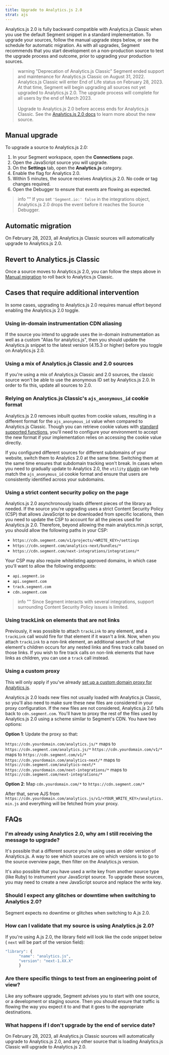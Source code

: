 ```yaml
---
title: Upgrade to Analytics.js 2.0
strat: ajs
---
```


Analytics.js 2.0 is fully backward compatible with Analytics.js Classic when you use the default Segment snippet in a standard implementation. To upgrade your sources, follow the manual upgrade steps below, or see the schedule for automatic migration. As with all upgrades, Segment recommends that you start development on a non-production source to test the upgrade process and outcome, prior to upgrading your production sources.

> warning "Deprecation of Analytics.js Classic"
> Segment ended support and maintenance for Analytics.js Classic on August 31, 2022. Analytics.js Classic will enter End of Life status on February 28, 2023. At that time, Segment will begin upgrading all sources not yet upgraded to Analytics.js 2.0. The upgrade process will complete for all users by the end of March 2023.
> <br><br>Upgrade to Analytics.js 2.0 before access ends for Analytics.js Classic. See the [Analytics.js 2.0 docs](/docs/connections/sources/catalog/libraries/website/javascript/) to learn more about the new source.

## Manual upgrade

To upgrade a source to Analytics.js 2.0:

1. In your Segment workspace, open the **Connections** page.
2. Open the JavaScript source you will upgrade.
3. On the **Settings** tab, open the **Analytics.js** category.
4. Enable the flag for Analytics 2.0.
5. Within 5 minutes, the source receives Analytics.js 2.0. No code or tag changes required.
6. Open the Debugger to ensure that events are flowing as expected.

> info ""
> If you set `'Segment.io:' false` in the integrations object, Analytics.js 2.0 drops the event before it reaches the Source Debugger.

## Automatic migration

On February 28, 2023, all Analytics.js Classic sources will automatically upgrade to Analytics.js 2.0.

## Revert to Analytics.js Classic

Once a source moves to Analytics.js 2.0, you can follow the steps above in [Manual migration](#manual-migration) to roll back to Analytics.js Classic.

## Cases that require additional intervention

In some cases, upgrading to Analytics.js 2.0 requires manual effort beyond enabling the Analytics.js 2.0 toggle.

### Using in-domain instrumentation CDN aliasing

If the source you intend to upgrade uses the in-domain instrumentation as well as a custom "Alias for analytics.js", then you should update the Analytics.js snippet to the latest version (4.15.3 or higher) before you toggle on Analytics.js 2.0.

### Using a mix of Analytics.js Classic and 2.0 sources

If you're using a mix of Analytics.js Classic and 2.0 sources, the classic source won't be able to use the anonymous ID set by Analytics.js 2.0. In order to fix this, update all sources to 2.0.

### Relying on Analytics.js Classic's `ajs_anonymous_id` cookie format

Analytics.js 2.0 removes inbuilt quotes from cookie values, resulting in a different format for the `ajs_anonymous_id` value when compared to Analytics.js Classic.  Though you can retrieve cookie values with [standard supported functions](/docs/connections/sources/catalog/libraries/website/javascript/identity/#retrieve-the-anonymous-id), you'll need to configure your environment to accept the new format if your implementation relies on accessing the cookie value directly.

If you configured different sources for different subdomains of your website, switch them to Analytics 2.0 at the same time. Switching them at the same time ensures that subdomain tracking won't break. In cases when you need to gradually update to Analytics 2.0, the `utility` [plugin](/docs/connections/sources/catalog/libraries/website/javascript/#example-plugins) can help match the `ajs_anonymous_id` cookie format and ensure that users are consistently identified across your subdomains.

### Using a strict content security policy on the page

Analytics.js 2.0 asynchronously loads different pieces of the library as needed. If the source you're upgrading uses a strict Content Security Policy (CSP) that allows JavaScript to be downloaded from specific locations, then you need to update the CSP to account for all the pieces used for Analytics.js 2.0. Therefore, beyond allowing the main analytics.min.js script, you should allow the following paths in your CSP:
- `https://cdn.segment.com/v1/projects/<WRITE_KEY>/settings`
- `https://cdn.segment.com/analytics-next/bundles/*`
- `https://cdn.segment.com/next-integrations/integrations/*`

Your CSP may also require whitelisting approved domains, in which case you'll want to allow the following endpoints: 

- `api.segment.io`
- `api.segment.com`
- `track.segment.com`
- `cdn.segment.com`

> info ""
> Since Segment interacts with several integrations, support surrounding Content Security Policy issues is limited.

### Using trackLink on elements that are not links

Previously, it was possible to attach `trackLink` to any element, and a `trackLink` call would fire for that element if it wasn't a link. Now, when you attach `trackLink` to a non-link element, an additional search of that element's children occurs for any nested links and fires track calls based on those links. If you wish to fire track calls on non-link elements that have links as children, you can use a `track` call instead.

### Using a custom proxy

This will only apply if you've already [set up a custom domain proxy for Analytics.js](https://segment.com/docs/connections/sources/catalog/libraries/website/javascript/custom-proxy/). 

Analytics.js 2.0 loads new files not usually loaded with Analytics.js Classic, so you'll also need to make sure these new files are considered in your proxy configuration. If the new files are not considered, Analytics.js 2.0 falls back to `cdn.segment.com`. You'll have to proxy the rest of the files used by Analytics.js 2.0 using a scheme similar to Segment's CDN. You have two options:

**Option 1**: Update the proxy so that:

`https://cdn.yourdomain.com/analytics.js/*` maps to `https://cdn.segment.com/analytics.js/*`
`https://cdn.yourdomain.com/v1/*` maps to `https://cdn.segment.com/v1/*`
`https://cdn.yourdomain.com/analytics-next/*` maps to `https://cdn.segment.com/analytics-next/*`
`https://cdn.yourdomain.com/next-integrations/*` maps to `https://cdn.segment.com/next-integrations/*`

**Option 2**: Map `cdn.yourdomain.com/*` to `https://cdn.segment.com/*`

After that, serve AJS from `https://cdn.yourdomain.com/analytics.js/v1/<YOUR_WRITE_KEY>/analytics.min.js` and everything will be fetched from your proxy.

## FAQs

### I'm already using Analytics 2.0, why am I still receiving the message to upgrade?
It's possible that a different source you're using uses an older version of Analytics.js. A way to see which sources are on which versions is to go to the source overview page, then filter on the Analytics.js version.

It's also possible that you have used a write key from another source type (like Ruby) to instrument your JavaScript source. To upgrade these sources, you may need to create a new JavaScript source and replace the write key.

### Should I expect any glitches or downtime when switching to Analytics 2.0?
Segment expects no downtime or glitches when switching to A.js 2.0.

### How can I validate that my source is using Analytics.js 2.0?
If you're using A.js 2.0, the library field will look like the code snippet below ( `next`  will be part of the version field):

```js
"library": {
      "name": "analytics.js",
      "version": "next-1.XX.X"
      }
```

### Are there specific things to test from an engineering point of view?
Like any software upgrade, Segment advises you to start with one source, or a development or staging source. Then you should ensure that traffic is flowing the way you expect it to and that it goes to the appropriate destinations.

### What happens if I don't upgrade by the end of service date?
 On February 28, 2023, all Analytics.js Classic sources will automatically upgrade to Analytics.js 2.0, and any other source that is loading Analytics.js Classic will upgrade to Analytics.js 2.0.
